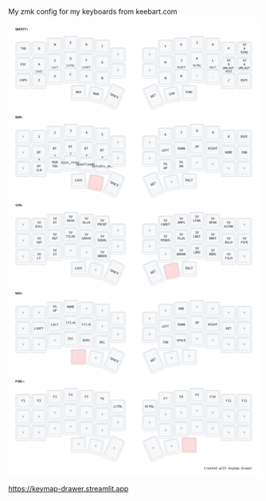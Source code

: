 My zmk config for my keyboards from keebart.com


![](my_keymap.png)


https://keymap-drawer.streamlit.app